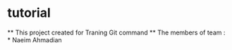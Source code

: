 # tutorial

** This project created for Traning Git command **
The members of team :
    * Naeim Ahmadian
